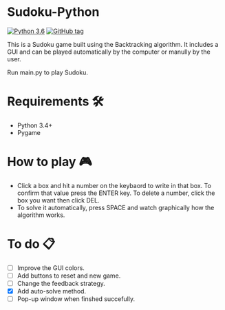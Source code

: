 # Sudoku-Python

[![Python 3.6](https://img.shields.io/badge/python-3.4+-blue.svg)](https://www.python.org/downloads/release/python)
[![GitHub tag](https://img.shields.io/github/tag/BGZ30/Sudoku-Python.svg)](https://GitHub.com/BGZ30/Sudoku-Python/tags/)
<!-- [![made-with-python](https://img.shields.io/badge/Made%20with-Python-3498db.svg)](https://www.python.org/) -->

This is a Sudoku game built using the Backtracking algorithm. It includes a GUI and can be played automatically by the computer or manully by the user.

Run main.py to play Sudoku.

# Requirements 🛠️

- Python 3.4+
- Pygame 

# How to play 🎮

- Click a box and hit a number on the keybaord to write in that box. To confirm that value press the ENTER key. To delete a number, click the box you want then click DEL. 
- To solve it automatically, press SPACE and watch graphically how the algorithm works.

# To do 📋

- [ ] Improve the GUI colors.
- [ ] Add buttons to reset and new game.
- [ ] Change the feedback strategy.
- [x] Add auto-solve method.
- [ ] Pop-up window when finshed succefully.
